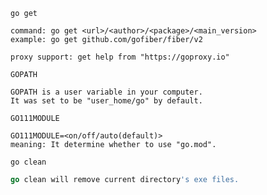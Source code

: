 `go get`

```
command: go get <url>/<author>/<package>/<main_version>
example: go get github.com/gofiber/fiber/v2

proxy support: get help from "https://goproxy.io"
```

`GOPATH`

```
GOPATH is a user variable in your computer.
It was set to be "user_home/go" by default.
```

`GO111MODULE`

```
GO111MODULE=<on/off/auto(default)>
meaning: It determine whether to use "go.mod".
```

`go clean`

```go
go clean will remove current directory's exe files.
```

